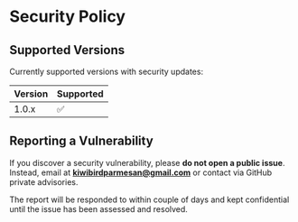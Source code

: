 # Security Policy

## Supported Versions

Currently supported versions with security updates:

| Version | Supported          |
| ------- | ------------------ |
| 1.0.x   | :white_check_mark: |

## Reporting a Vulnerability

If you discover a security vulnerability, please **do not open a public issue**.
Instead, email at **kiwibirdparmesan@gmail.com** or contact via GitHub private advisories.

The report will be responded to within couple of days and kept confidential until the issue
has been assessed and resolved.
